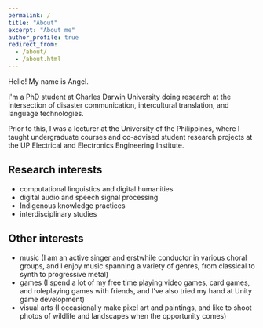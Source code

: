 ```yaml
---
permalink: /
title: "About"
excerpt: "About me"
author_profile: true
redirect_from:
  - /about/
  - /about.html
---
```

Hello! My name is Angel.

I'm a PhD student at Charles Darwin University doing research at the intersection of disaster communication, intercultural translation, and language technologies.

Prior to this, I was a lecturer at the University of the Philippines, where I taught undergraduate courses and co-advised student research projects at the UP Electrical and Electronics Engineering Institute.

Research interests
------
- computational linguistics and digital humanities
- digital audio and speech signal processing
- Indigenous knowledge practices
- interdisciplinary studies

Other interests
------
- music (I am an active singer and erstwhile conductor in various choral groups, and I enjoy music spanning a variety of genres, from classical to synth to progressive metal)
- games (I spend a lot of my free time playing video games, card games, and roleplaying games with friends, and I've also tried my hand at Unity game development)
- visual arts (I occasionally make pixel art and paintings, and like to shoot photos of wildlife and landscapes when the opportunity comes)
